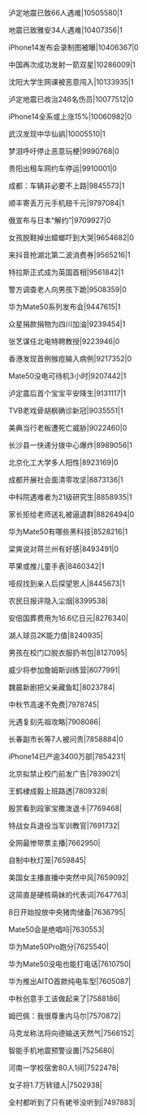 泸定地震已致66人遇难|10505580|1

地震已致雅安34人遇难|10407356|1

iPhone14发布会录制图被曝|10406367|0

中国再次成功发射一箭双星|10286009|1

沈阳大学生网课被恶意闯入|10133935|1

泸定地震已收治246名伤员|10077512|0

iPhone14全系或上涨15%|10060982|0

武汉发现中华仙鹟|10005510|1

梦泪呼吁停止恶意玩梗|9990768|0

贵阳出租车网约车停运|9910001|0

成都：车辆非必要不上路|9845573|1

顺丰寄丢万元手机赔千元|9797084|1

俄宣布与日本“解约”|9709927|0

女孩脱鞋掉出蟑螂吓到大哭|9654682|0

来抖音抢湖北第二波消费券|9565216|1

特拉斯正式成为英国首相|9561842|1

警方调查老人向男孩下跪|9508359|0

华为Mate50系列发布会|9447615|1

众星捐款捐物为四川加油|9239454|1

张艺谋任北电特聘教授|9223946|0

香港发现首例猴痘输入病例|9217352|0

Mate50没电可待机3小时|9207442|1

泸定震后首个宝宝平安降生|9131117|1

TVB老戏骨胡枫确诊新冠|9035551|1

美典当行老板遭死亡威胁|9022460|0

长沙县一快递分拨中心爆炸|8989056|1

北京化工大学多人阳性|8923169|0

成都开展社会面清零攻坚|8873136|1

中科院遇难者为21级研究生|8858935|1

家长拒给老师送礼被逼退群|8826494|0

华为Mate50有哪些黑科技|8528216|1

梁爽说对蒋兰州有好感|8493491|0

苹果或推儿童手表|8460342|1

哑叔找到亲人后探望恩人|8445673|1

农民日报评隐入尘烟|8399538|

安倍国葬费用为16.6亿日元|8276340|

湖人球员2K能力值|8240935|

男孩在校门口脱衣服扔书包|8127095|

威少将参加詹姆斯训练营|8077991|

魏晨新剧把父亲藏鱼缸|8023784|

中秋节高速不免费|7978745|

光遇复刻先祖攻略|7908086|

长春副市长等7人被问责|7858884|0

iPhone14已产逾3400万部|7854231|

北京拟禁止校门前发广告|7839021|

王鹤棣成毅上班路透|7809328|

殷赏看到段家宝撒泼退卡|7769468|

特战女兵退役当军训教官|7691732|

全网最惨带票主播|7662950|

自制中秋灯笼|7659845|

美国女主播直播中突然中风|7659092|

这简直是硬核萌妹的代表词|7647763|

8日开始投放中央猪肉储备|7636795|

Mate50会是绝唱吗|7630553|

华为Mate50Pro跑分|7625540|

华为Mate50没电也能打电话|7610750|

华为推出AITO首款纯电车型|7605087|

中秋创意手工该做起来了|7588186|

姆巴佩：我很尊重内马尔|7570872|

马克龙称法将向德输送天然气|7566152|

智能手机地震预警设置|7525680|

河南一学校宿舍80人1间|7522478|

女子将1.7万转错人|7502938|

全村都听到了只有姥爷没听到|7497883|

